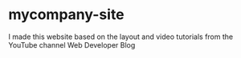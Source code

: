 # mycompany-site
I made this website based on the layout and video tutorials from the YouTube channel Web Developer Blog
